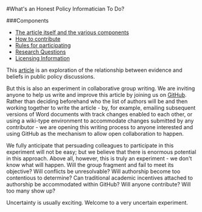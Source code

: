 #What's an Honest Policy Informatician To Do?

###Components
- [The article itself and the various components](https://github.com/ASU-CPI/honest-pi/tree/master/article)
- [How to contribute](https://github.com/ASU-CPI/honest-pi/blob/master/contributing.md)
- [Rules for participating](https://github.com/ASU-CPI/honest-pi/blob/master/rules.md)
- [Research Questions](https://github.com/ASU-CPI/honest-pi/blob/master/researchquestions.md)
- [Licensing Information](https://github.com/ASU-CPI/honest-pi/blob/master/licensing.md)

This [article](https://github.com/ASU-CPI/honest-pi/blob/master/article) is an exploration of the relationship between evidence and beliefs in public policy discussions. 

But this is also an experiment in collaborative group writing. We are inviting anyone to help us write and improve this article by joining us on [GitHub](https://github.com/ASU-CPI/honest-pi). Rather than deciding beforehand who the list of authors will be and then working together to write the article - by, for example, emailing subsequent versions of Word documents with track changes enabled to each other, or using a wiki-type environment to accommodate changes submitted by any contributor - we are opening this writing process to anyone interested and using GitHub as the mechanism to allow open collaboration to happen. 

We fully anticipate that persuading colleagues to participate in this experiment will not be easy; but we believe that there is enormous potential in this approach. Above all, however, this is truly an experiment - we don't know what will happen. Will the group fragment and fail to meet its objective? Will conflicts be unresolvable? Will authorship become too contentious to determine? Can traditional academic incentives attached to authorship be accommodated within GitHub? Will anyone contribute? Will too many show up? 

Uncertainty is usually exciting. Welcome to a very uncertain experiment.

